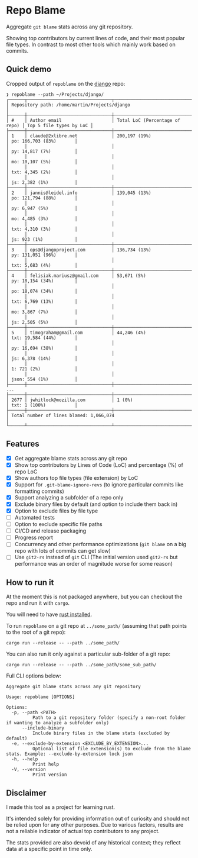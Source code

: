 # Repo Blame

Aggregate `git blame` stats across any git repository.

Showing top contributors by current lines of code, and their most popular file types. In contrast to most other tools which mainly work based on commits.

## Quick demo

Cropped output of `repoblame` on the [django](https://github.com/django/django) repo:

```console
❯ repoblame --path ~/Projects/django/
┌──────┬────────────────────────────────┬────────────────────────────────┬─────────────────────────┐
│ Repository path: /home/martin/Projects/django                                                    │
├──────┼────────────────────────────────┼────────────────────────────────┼─────────────────────────┤
│ #    │ Author email                   │ Total LoC (Percentage of repo) │ Top 5 file types by LoC │
├──────┼────────────────────────────────┼────────────────────────────────┼─────────────────────────┤
│ 1    │ claude@2xlibre.net             │ 200,197 (19%)                  │ po: 166,703 (83%)       │
│      │                                │                                │ py: 14,817 (7%)         │
│      │                                │                                │ mo: 10,107 (5%)         │
│      │                                │                                │ txt: 4,345 (2%)         │
│      │                                │                                │ js: 2,382 (1%)          │
├──────┼────────────────────────────────┼────────────────────────────────┼─────────────────────────┤
│ 2    │ jannis@leidel.info             │ 139,045 (13%)                  │ po: 121,794 (88%)       │
│      │                                │                                │ py: 6,947 (5%)          │
│      │                                │                                │ mo: 4,485 (3%)          │
│      │                                │                                │ txt: 4,310 (3%)         │
│      │                                │                                │ js: 923 (1%)            │
├──────┼────────────────────────────────┼────────────────────────────────┼─────────────────────────┤
│ 3    │ ops@djangoproject.com          │ 136,734 (13%)                  │ py: 131,051 (96%)       │
│      │                                │                                │ txt: 5,683 (4%)         │
├──────┼────────────────────────────────┼────────────────────────────────┼─────────────────────────┤
│ 4    │ felisiak.mariusz@gmail.com     │ 53,671 (5%)                    │ py: 18,154 (34%)        │
│      │                                │                                │ po: 18,074 (34%)        │
│      │                                │                                │ txt: 6,769 (13%)        │
│      │                                │                                │ mo: 3,867 (7%)          │
│      │                                │                                │ js: 2,505 (5%)          │
├──────┼────────────────────────────────┼────────────────────────────────┼─────────────────────────┤
│ 5    │ timograham@gmail.com           │ 44,246 (4%)                    │ txt: 19,584 (44%)       │
│      │                                │                                │ py: 16,694 (38%)        │
│      │                                │                                │ js: 6,378 (14%)         │
│      │                                │                                │ 1: 721 (2%)             │
│      │                                │                                │ json: 554 (1%)          │
├──────┼────────────────────────────────┼────────────────────────────────┼─────────────────────────┤
...
├──────┼────────────────────────────────┼────────────────────────────────┼─────────────────────────┤
│ 2677 │ jwhitlock@mozilla.com          │ 1 (0%)                         │ txt: 1 (100%)           │
├──────┼────────────────────────────────┼────────────────────────────────┼─────────────────────────┤
│ Total number of lines blamed: 1,066,074                                                          │
└──────┴────────────────────────────────┴────────────────────────────────┴─────────────────────────┘
```

## Features

- [x] Get aggregate blame stats across any git repo
- [x] Show top contributors by Lines of Code (LoC) and percentage (%) of repo LoC
- [x] Show authors top file types (file extension) by LoC
- [x] Support for `.git-blame-ignore-revs` (to ignore particular commits like formatting commits)
- [x] Support analyzing a subfolder of a repo only
- [x] Exclude binary files by default (and option to include them back in)
- [x] Option to exclude files by file type
- [ ] Automated tests
- [ ] Option to exclude specific file paths
- [ ] CI/CD and release packaging
- [ ] Progress report
- [ ] Concurrency and other performance optimizations (`git blame` on a big repo with lots of commits can get slow)
- [ ] Use `git2-rs` instead of `git` CLI (The initial version used `git2-rs` but performance was an order of magnitude worse for some reason)

## How to run it

At the moment this is not packaged anywhere, but you can checkout the repo and run it with `cargo`.

You will need to have [rust installed](https://www.rust-lang.org/tools/install).

To run `repoblame` on a git repo at `../some_path/` (assuming that path points to the root of a git repo):

```console
cargo run --release -- --path ../some_path/
```

You can also run it only against a particular sub-folder of a git repo:

```console
cargo run --release -- --path ../some_path/some_sub_path/
```

Full CLI options below:

```console
Aggregate git blame stats across any git repository

Usage: repoblame [OPTIONS]

Options:
  -p, --path <PATH>
          Path to a git repository folder (specify a non-root folder if wanting to analyze a subfolder only)
      --include-binary
          Include binary files in the blame stats (excluded by default)
  -e, --exclude-by-extension <EXCLUDE_BY_EXTENSION>...
          Optional list of file extension(s) to exclude from the blame stats. Example: --exclude-by-extension lock json
  -h, --help
          Print help
  -V, --version
          Print version
```

## Disclaimer

I made this tool as a project for learning rust.

It's intended solely for providing information out of curiosity and should not be relied upon for any other purposes. Due to various factors, results are not a reliable indicator of actual top contributors to any project.

The stats provided are also devoid of any historical context; they reflect data at a specific point in time only.
